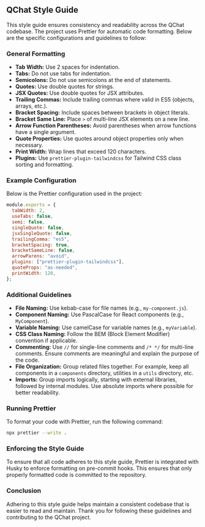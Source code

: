 ## QChat Style Guide

This style guide ensures consistency and readability across the QChat codebase. The project uses Prettier for automatic code formatting. Below are the specific configurations and guidelines to follow:

### General Formatting

- **Tab Width:** Use 2 spaces for indentation.
- **Tabs:** Do not use tabs for indentation.
- **Semicolons:** Do not use semicolons at the end of statements.
- **Quotes:** Use double quotes for strings.
- **JSX Quotes:** Use double quotes for JSX attributes.
- **Trailing Commas:** Include trailing commas where valid in ES5 (objects, arrays, etc.).
- **Bracket Spacing:** Include spaces between brackets in object literals.
- **Bracket Same Line:** Place `>` of multi-line JSX elements on a new line.
- **Arrow Function Parentheses:** Avoid parentheses when arrow functions have a single argument.
- **Quote Properties:** Use quotes around object properties only when necessary.
- **Print Width:** Wrap lines that exceed 120 characters.
- **Plugins:** Use `prettier-plugin-tailwindcss` for Tailwind CSS class sorting and formatting.

### Example Configuration

Below is the Prettier configuration used in the project:

```javascript
module.exports = {
  tabWidth: 2,
  useTabs: false,
  semi: false,
  singleQuote: false,
  jsxSingleQuote: false,
  trailingComma: "es5",
  bracketSpacing: true,
  bracketSameLine: false,
  arrowParens: "avoid",
  plugins: ["prettier-plugin-tailwindcss"],
  quoteProps: "as-needed",
  printWidth: 120,
};
```

### Additional Guidelines

- **File Naming:** Use kebab-case for file names (e.g., `my-component.js`).
- **Component Naming:** Use PascalCase for React components (e.g., `MyComponent`).
- **Variable Naming:** Use camelCase for variable names (e.g., `myVariable`).
- **CSS Class Naming:** Follow the BEM (Block Element Modifier) convention if applicable.
- **Commenting:** Use `//` for single-line comments and `/* */` for multi-line comments. Ensure comments are meaningful and explain the purpose of the code.
- **File Organization:** Group related files together. For example, keep all components in a `components` directory, utilities in a `utils` directory, etc.
- **Imports:** Group imports logically, starting with external libraries, followed by internal modules. Use absolute imports where possible for better readability.

### Running Prettier

To format your code with Prettier, run the following command:

```bash
npx prettier --write .
```

### Enforcing the Style Guide

To ensure that all code adheres to this style guide, Prettier is integrated with Husky to enforce formatting on pre-commit hooks. This ensures that only properly formatted code is committed to the repository.

### Conclusion

Adhering to this style guide helps maintain a consistent codebase that is easier to read and maintain. Thank you for following these guidelines and contributing to the QChat project.
